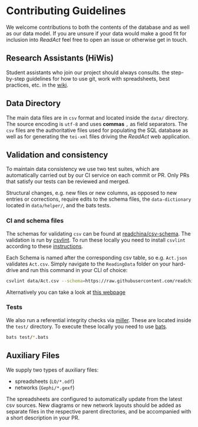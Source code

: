 # Contributing Guidelines

We welcome contributions to both the contents of the database and as well as our data model. If you are unsure if your data would make a good fit for inclusion into *ReadAct* feel free to open an issue or otherwise get in touch. 

## Research Assistants (HiWis)
Student assistants who join our project should always consults. the step-by-step guidelines for how to use git, work with spreadsheets, best practices, etc. in the [wiki](https://github.com/readchina/ReadingData/wiki).

## Data Directory
The main data files are in `csv` format and located inside the `data/` directory. The source encoding is `utf-8` and uses **commas** `,` as field separators. The `csv` files are the authoritative files used for populating the SQL database as well as for generating the `tei-xml` files driving the *ReadAct* web application.

## Validation and consistency
To maintain data consistency we use two test suites, which are automatically carried out by our CI service on each commit or PR. Only PRs that satisfy our tests can be reviewed and merged.

Structural changes, e.g. new files or new columns, as opposed to new entries or corrections, require edits to the schema files, the `data-dictionary` located in `data/helper/`, and the bats tests.

### CI and schema files
The schemas for validating `csv` can be found at [readchina/csv-schema](https://github.com/readchina/csv-schema). The validation is run by  [csvlint](https://github.com/theodi/csvlint.rb). To run these locally you need to install `csvlint` according to these [instructions](https://github.com/theodi/csvlint.rb#installation).

Each Schema is named after the corresponding csv table, so e.g. `Act.json` validates `Act.csv`. Simply navigate to the `ReadingData` folder on your hard-drive and run this command in your CLI of choice:
```bash
csvlint data/Act.csv --schema=https://raw.githubusercontent.com/readchina/csv-schema/master/readingdata/Act.json
```

Alternatively you can take a look at [this webpage](http://csvlint.io)

### Tests
We also run a referential integrity checks via [miller](). These are located inside the `test/` directory. To execute these locally you need to use [bats]().

```bash
bats test/*.bats
```

## Auxiliary Files
We supply two types of auxiliary files:
-   spreadsheets (`LO/*.odf`)
-   networks (`Gephi/*.gexf`)

The spreadsheets are configured to automatically update from the latest csv sources. New diagrams or new network layouts should be added as separate files in the respective parent directories, and be accompanied with a short description in your PR.

